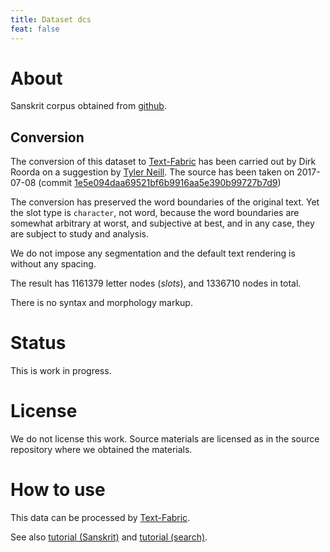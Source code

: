 ```yaml
---
title: Dataset dcs
feat: false
---
```


# About

Sanskrit corpus obtained from [github](https://github.com/cltk/sanskrit_text_dcs).


## Conversion
The conversion of this dataset to
[Text-Fabric](/Dans-labs/text-fabric/wiki)
has been carried out by Dirk Roorda on a suggestion by
[Tyler Neill](http://www.gko.uni-leipzig.de/indologie-zaw/institut/mitarbeiter-in-forschungsprojekten/tyler-graham-neill.html).
The source has been taken on 2017-07-08
(commit [1e5e094daa69521bf6b9916aa5e390b99727b7d9](https://github.com/cltk/sanskrit_text_dcs/commit/1e5e094daa69521bf6b9916aa5e390b99727b7d9))

The conversion has preserved the word boundaries of the original text.
Yet the slot type is `character`, not word, because the word boundaries are somewhat arbitrary at worst, 
and subjective at best, and in any case, they are subject to study and analysis.

We do not impose any segmentation and the default text rendering is without any spacing.

The result has 1161379 letter nodes (*slots*), and 1336710 nodes in total.

There is no syntax and morphology markup.

# Status

This is work in progress.

# License

We do not license this work. Source materials are licensed as in the source repository where we obtained the materials.

# How to use

This data can be processed by 
[Text-Fabric](https://github.com/Dans-labs/text-fabric/wiki).

See also 
[tutorial (Sanskrit)](https://github.com/Dans-labs/text-fabric/blob/master/docs/tutorialSanskrit.ipynb)
and
[tutorial (search)](https://github.com/Dans-labs/text-fabric/blob/master/docs/searchTutorial.ipynb).
